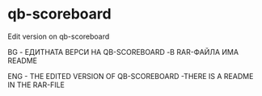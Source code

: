 # qb-scoreboard
Edit version on qb-scoreboard

BG - ЕДИТНАТА ВЕРСИ НА QB-SCOREBOARD
       -В RAR-ФАЙЛА ИМА README

ENG - THE EDITED VERSION OF QB-SCOREBOARD
       -THERE IS A README IN THE RAR-FILE
